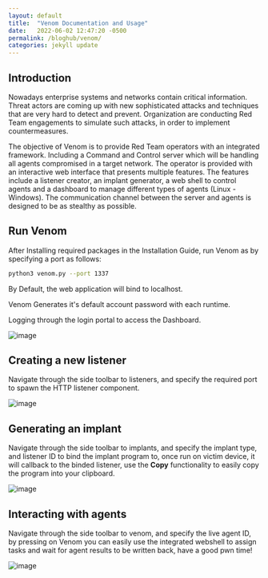 ```yaml
---
layout: default
title:  "Venom Documentation and Usage"
date:   2022-06-02 12:47:20 -0500
permalink: /bloghub/venom/
categories: jekyll update
--- 
```


## Introduction 
Nowadays enterprise systems and networks contain critical information.
Threat actors are coming up with new sophisticated attacks and techniques
that are very hard to detect and prevent. Organization are conducting Red
Team engagements to simulate such attacks, in order to implement
countermeasures. 

The objective of Venom is to provide Red Team operators with an
integrated framework. Including a Command and Control server which
will be handling all agents compromised in a target network. The operator
is provided with an interactive web interface that presents multiple
features. The features include a listener creator, an implant generator, a web
shell to control agents and a dashboard to manage different types of agents
(Linux - Windows). The communication channel between the server and
agents is designed to be as stealthy as possible.


## Run Venom
After Installing required packages in the Installation Guide, run Venom as by specifying a port as follows: 
```bash
python3 venom.py --port 1337
```
By Default, the web application will bind to localhost. 

Venom Generates it's default account password with each runtime. 

Logging through the login portal to access the Dashboard. 

![image](https://user-images.githubusercontent.com/54769522/172024407-48e538a4-f668-4e4a-97d7-d2387a559418.png)

## Creating a new listener 
Navigate through the side toolbar to listeners, and specify the required port to spawn the HTTP listener component. 

![image](https://user-images.githubusercontent.com/54769522/172024416-9d9ced70-5361-43ae-94ef-d7e7eb3468c1.png) 

## Generating an implant
Navigate through the side toolbar to implants, and specify the implant type, and listener ID to bind the implant program to, once run on victim device, it will callback to the binded listener, use the **Copy** functionality to easily copy the program into your clipboard.

![image](https://user-images.githubusercontent.com/54769522/172024436-286aa502-b368-4c40-813e-167d34857f1e.png)

## Interacting with agents 
Navigate through the side toolbar to venom, and specify the live agent ID, by pressing on Venom you can easily use the integrated webshell to assign tasks and wait for agent results to be written back, have a good pwn time! 

![image](https://user-images.githubusercontent.com/54769522/172024478-ae6e9c4b-6dc2-4941-ab1a-6517664a85c4.png)


